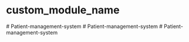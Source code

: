 # custom_module_name
#   P a t i e n t - m a n a g e m e n t - s y s t e m  
 #   P a t i e n t - m a n a g e m e n t - s y s t e m  
 #   P a t i e n t - m a n a g e m e n t - s y s t e m  
 